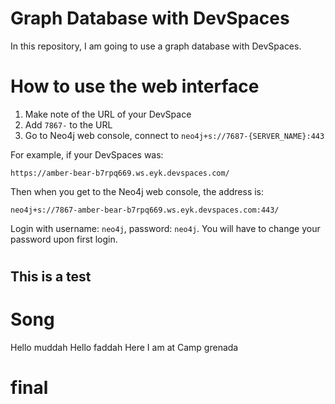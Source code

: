 # Graph Database with DevSpaces

In this repository, I am going to use a graph database with DevSpaces.

# How to use the web interface

1. Make note of the URL of your DevSpace
2. Add `7867-` to the URL
3. Go to Neo4j web console, connect to `neo4j+s://7687-{SERVER_NAME}:443`

For example, if your DevSpaces was:

```
https://amber-bear-b7rpq669.ws.eyk.devspaces.com/
```

Then when you get to the Neo4j web console, the address is:

```
neo4j+s://7867-amber-bear-b7rpq669.ws.eyk.devspaces.com:443/
```

Login with username: `neo4j`, password: `neo4j`. You will have to change your password upon first login.


# 
## This is a test

# Song

Hello muddah
Hello faddah
Here I am at
Camp grenada

# final